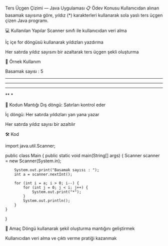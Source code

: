 Ters Üçgen Çizimi — Java Uygulaması
📋 Ödev Konusu
Kullanıcıdan alınan basamak sayısına göre, yıldız (*) karakterleri kullanarak sola yaslı ters üçgen çizen Java programı.

💻 Kullanılan Yapılar
Scanner sınıfı ile kullanıcıdan veri alma

İç içe for döngüsü kullanarak yıldızları yazdırma

Her satırda yıldız sayısını bir azaltarak ters üçgen şekli oluşturma


📝 Örnek Kullanım

Basamak sayısı : 5
*****
****
***
**
*


📌 Kodun Mantığı
Dış döngü: Satırları kontrol eder

İç döngü: Her satırda yıldızları yan yana yazar

Her satırda yıldız sayısı bir azaltılır

🛠️ Kod

import java.util.Scanner;

public class Main {
    public static void main(String[] args) {
        Scanner scanner = new Scanner(System.in);

        System.out.print("Basamak sayısı : ");
        int a = scanner.nextInt();

        for (int i = a; i > 0; i--) {
            for (int j = 0; j < i; j++) {
                System.out.print("*");
            }
            System.out.println();
        }
    }
}


🎯 Amaç
Döngü kullanarak şekil oluşturma mantığını geliştirmek

Kullanıcıdan veri alma ve çıktı verme pratiği kazanmak

